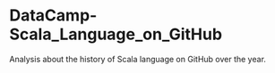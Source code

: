 # DataCamp-Scala_Language_on_GitHub
 
Analysis about the history of Scala language on GitHub over the year.
